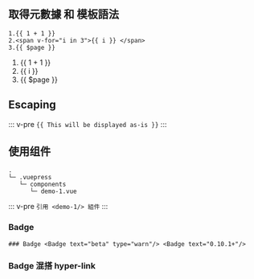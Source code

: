 ## 取得元數據 和 模板語法 
```
1.{{ 1 + 1 }}
2.<span v-for="i in 3">{{ i }} </span>
3.{{ $page }}
```
1. {{ 1 + 1 }}
2. <span v-for="i in 3">{{ i }} </span>
3. {{ $page }}


## Escaping
::: v-pre
`{{ This will be displayed as-is }}`
:::

## 使用组件
```
.
└─ .vuepress
   └─ components
      └─ demo-1.vue
```

::: v-pre
`引用 <demo-1/> 組件`
::: 

<demo-1/>


### Badge <Badge text="beta" type="warn"/> <Badge text="0.10.1+" vertical="middle"/>
```
### Badge <Badge text="beta" type="warn"/> <Badge text="0.10.1+"/>
```

### Badge 混搭 hyper-link
 [<Badge text="0.10.1+" vertical="middle"/>](https://github.com/thonyl19/MyKata/blob/master/%E8%8B%B1%E6%96%87.md)

 
